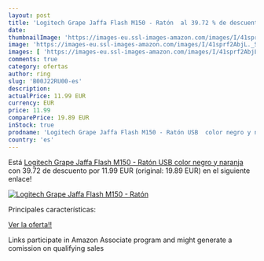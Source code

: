 ```yaml
---
layout: post
title: 'Logitech Grape Jaffa Flash M150 - Ratón  al 39.72 % de descuento'
date: 
thumbnailImage: 'https://images-eu.ssl-images-amazon.com/images/I/41sprf2AbjL._SL200_.jpg'
image: 'https://images-eu.ssl-images-amazon.com/images/I/41sprf2AbjL._SL200_.jpg'
images: [ 'https://images-eu.ssl-images-amazon.com/images/I/41sprf2AbjL._SL200_.jpg' ]
comments: true
category: ofertas
author: ring
slug: 'B00J22RU00-es'
description:
actualPrice: 11.99 EUR
currency: EUR
price: 11.99
comparePrice: 19.89 EUR
inStock: true
prodname: 'Logitech Grape Jaffa Flash M150 - Ratón USB  color negro y naranja'
country: 'es'
---
```


Está [Logitech Grape Jaffa Flash M150 - Ratón USB  color negro y naranja](https://www.amazon.es/dp/B00J22RU00/?tag=tolees-21) con 39.72 de descuento por 11.99 EUR (original: 19.89 EUR) en el siguiente enlace!

[![Logitech Grape Jaffa Flash M150 - Ratón ](https://images-eu.ssl-images-amazon.com/images/I/41sprf2AbjL._SL200_.jpg)](https://www.amazon.es/dp/B00J22RU00/?tag=tolees-21)

Principales características:


[Ver la oferta!!](https://www.amazon.es/dp/B00J22RU00/?tag=tolees-21)

Links participate in Amazon Associate program and might generate a comission on qualifying sales



